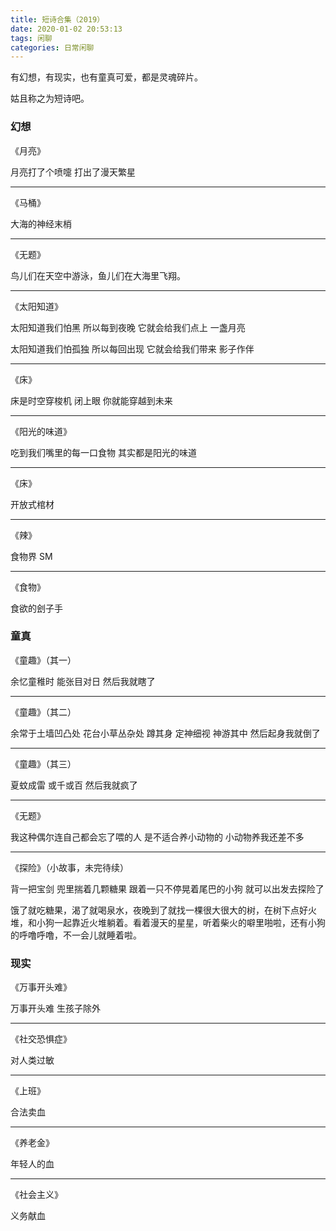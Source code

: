 ```yaml
---
title: 短诗合集（2019）
date: 2020-01-02 20:53:13
tags: 闲聊
categories: 日常闲聊
---
```


有幻想，有现实，也有童真可爱，都是灵魂碎片。

姑且称之为短诗吧。

### 幻想

《月亮》

月亮打了个喷嚏
打出了漫天繁星

<!--more-->

---

《马桶》

大海的神经末梢

---

《无题》

鸟儿们在天空中游泳，鱼儿们在大海里飞翔。

---

《太阳知道》

太阳知道我们怕黑
所以每到夜晚
它就会给我们点上
一盏月亮

太阳知道我们怕孤独
所以每回出现
它就会给我们带来
影子作伴

---

《床》

床是时空穿梭机
闭上眼
你就能穿越到未来

---

《阳光的味道》

吃到我们嘴里的每一口食物
其实都是阳光的味道

---

《床》

开放式棺材

---

《辣》

食物界 SM

---

《食物》

食欲的刽子手

### 童真

《童趣》（其一）

余忆童稚时
能张目对日
然后我就瞎了

---

《童趣》（其二）

余常于土墙凹凸处
花台小草丛杂处
蹲其身
定神细视
神游其中
然后起身我就倒了

---

《童趣》（其三）

夏蚊成雷
或千或百
然后我就疯了

---

《无题》

我这种偶尔连自己都会忘了喂的人
是不适合养小动物的
小动物养我还差不多

---

《探险》（小故事，未完待续）

背一把宝剑
兜里揣着几颗糖果
跟着一只不停晃着尾巴的小狗
就可以出发去探险了

饿了就吃糖果，渴了就喝泉水，夜晚到了就找一棵很大很大的树，在树下点好火堆，和小狗一起靠近火堆躺着。看着漫天的星星，听着柴火的噼里啪啦，还有小狗的呼噜呼噜，不一会儿就睡着啦。

### 现实

《万事开头难》

万事开头难
生孩子除外

---

《社交恐惧症》

对人类过敏

---

《上班》

合法卖血

---

《养老金》

年轻人的血

---

《社会主义》

义务献血